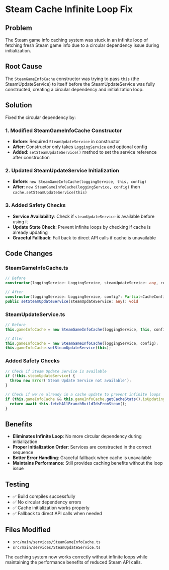 # Steam Cache Infinite Loop Fix

## Problem
The Steam game info caching system was stuck in an infinite loop of fetching fresh Steam game info due to a circular dependency issue during initialization.

## Root Cause
The `SteamGameInfoCache` constructor was trying to pass `this` (the SteamUpdateService) to itself before the SteamUpdateService was fully constructed, creating a circular dependency and initialization loop.

## Solution
Fixed the circular dependency by:

### 1. Modified SteamGameInfoCache Constructor
- **Before**: Required `SteamUpdateService` in constructor
- **After**: Constructor only takes `LoggingService` and optional config
- **Added**: `setSteamUpdateService()` method to set the service reference after construction

### 2. Updated SteamUpdateService Initialization
- **Before**: `new SteamGameInfoCache(loggingService, this, config)`
- **After**: `new SteamGameInfoCache(loggingService, config)` then `cache.setSteamUpdateService(this)`

### 3. Added Safety Checks
- **Service Availability**: Check if `steamUpdateService` is available before using it
- **Update State Check**: Prevent infinite loops by checking if cache is already updating
- **Graceful Fallback**: Fall back to direct API calls if cache is unavailable

## Code Changes

### SteamGameInfoCache.ts
```typescript
// Before
constructor(loggingService: LoggingService, steamUpdateService: any, config?: Partial<CacheConfig>)

// After  
constructor(loggingService: LoggingService, config?: Partial<CacheConfig>)
public setSteamUpdateService(steamUpdateService: any): void
```

### SteamUpdateService.ts
```typescript
// Before
this.gameInfoCache = new SteamGameInfoCache(loggingService, this, config);

// After
this.gameInfoCache = new SteamGameInfoCache(loggingService, config);
this.gameInfoCache.setSteamUpdateService(this);
```

### Added Safety Checks
```typescript
// Check if Steam Update Service is available
if (!this.steamUpdateService) {
  throw new Error('Steam Update Service not available');
}

// Check if we're already in a cache update to prevent infinite loops
if (this.gameInfoCache && this.gameInfoCache.getCacheStats().isUpdating) {
  return await this.fetchAllBranchBuildIdsFromSteam();
}
```

## Benefits
- **Eliminates Infinite Loop**: No more circular dependency during initialization
- **Proper Initialization Order**: Services are constructed in the correct sequence
- **Better Error Handling**: Graceful fallback when cache is unavailable
- **Maintains Performance**: Still provides caching benefits without the loop issue

## Testing
- ✅ Build compiles successfully
- ✅ No circular dependency errors
- ✅ Cache initialization works properly
- ✅ Fallback to direct API calls when needed

## Files Modified
- `src/main/services/SteamGameInfoCache.ts`
- `src/main/services/SteamUpdateService.ts`

The caching system now works correctly without infinite loops while maintaining the performance benefits of reduced Steam API calls.
